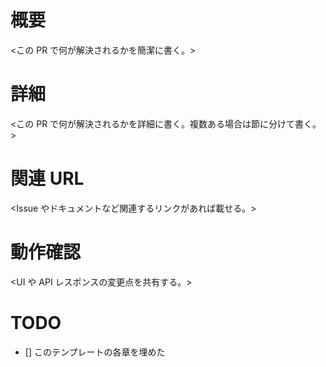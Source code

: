 # 概要
<この PR で何が解決されるかを簡潔に書く。>

# 詳細
<この PR で何が解決されるかを詳細に書く。複数ある場合は節に分けて書く。>

# 関連 URL
<Issue やドキュメントなど関連するリンクがあれば載せる。>

# 動作確認
<UI や API レスポンスの変更点を共有する。>

# TODO
- [] このテンプレートの各章を埋めた